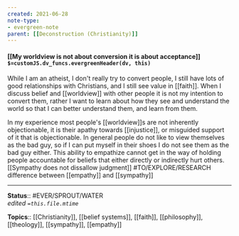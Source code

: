 ```yaml
---
created: 2021-06-28
note-type: 
- evergreen-note
parent: [[Deconstruction (Christianity)]]
---
```


#### [[My worldview is not about conversion it is about acceptance]] `$=customJS.dv_funcs.evergreenHeader(dv, this)`

While I am an atheist, I don't really try to convert people, I still have lots of good relationships with Christians, and I still see value in [[faith]]. When I discuss belief and [[worldview]] with other people it is not my intention to convert them, rather I want to learn about how they see and understand the world so that I can better understand them, and learn from them.

In my experience most people's [[worldview]]s are not inherently objectionable, it is their apathy towards [[injustice]], or misguided support of it that is objectionable. In general people do not like to view themselves as the bad guy, so if I can put myself in their shoes I do not see them as the bad guy either. This ability to empathize cannot get in the way of holding people accountable for beliefs that either directly or indirectly hurt others. [[Sympathy does not dissallow judgment]]  #TO/EXPLORE/RESEARCH difference between [[empathy]] and [[sympathy]]

---

**Status**:: #EVER/SPROUT/WATER  
*edited `=this.file.mtime`*

**Topics**:: [[Christianity]], [[belief systems]], [[faith]], [[philosophy]], [[theology]], [[sympathy]], [[empathy]]
	
